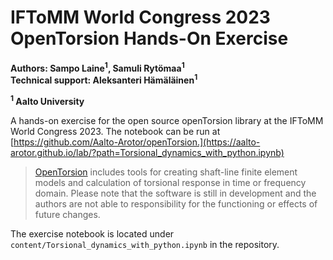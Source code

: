 # IFToMM World Congress 2023 OpenTorsion Hands-On Exercise

**Authors: Sampo Laine<sup>1</sup>, Samuli Rytömaa<sup>1</sup>**<br>
**Technical support: Aleksanteri Hämäläinen<sup>1</sup>**

**<sup>1</sup> Aalto University**

A hands-on exercise for the open source openTorsion library at the IFToMM World Congress 2023. The notebook can be run at [https://github.com/Aalto-Arotor/openTorsion.](https://aalto-arotor.github.io/lab/?path=Torsional_dynamics_with_python.ipynb)

> [OpenTorsion](https://github.com/Aalto-Arotor/openTorsion) includes tools for creating shaft-line finite element models and calculation of torsional response in time or frequency domain. Please note that the software is still in development and the authors are not able to responsibility for the functioning or effects of future changes.

The exercise notebook is located under `content/Torsional_dynamics_with_python.ipynb` in the repository.

